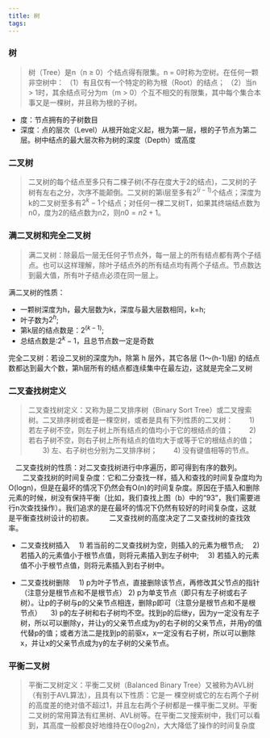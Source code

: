 ```yaml
---
title: 树
tags:
---
```


### 树
> 树（Tree）是n（n ≥ 0）个结点得有限集。n = 0时称为空树。在任何一颗非空树中：
>（1）有且仅有一个特定的称为根（Root）的结点；
>（2）当n > 1时，其余结点可分为m（m > 0）个互不相交的有限集，其中每个集合本事又是一棵树，并且称为根的子树。 

- 度：节点拥有的子树数目
- 深度：点的层次（Level）从根开始定义起，根为第一层，根的子节点为第二层。树中结点的最大层次称为树的深度（Depth）或高度

### 二叉树

>二叉树的每个结点至多只有二棵子树(不存在度大于2的结点)，二叉树的子树有左右之分，次序不能颠倒。二叉树的第i层至多有$2^(i-1)$个结点；深度为k的二叉树至多有$2^k-1$个结点；对任何一棵二叉树T，如果其终端结点数为n0，度为2的结点数为n2，则$n0=n2+1$。

### 满二叉树和完全二叉树
> 满二叉树：除最后一层无任何子节点外，每一层上的所有结点都有两个子结点。也可以这样理解，除叶子结点外的所有结点均有两个子结点。节点数达到最大值，所有叶子结点必须在同一层上。

满二叉树的性质：

- 一颗树深度为h，最大层数为k，深度与最大层数相同，k=h;
- 叶子数为$2^h$;
- 第k层的结点数是：$2^(k-1)$;
- 总结点数是:$2^k-1$，且总节点数一定是奇数

完全二叉树：若设二叉树的深度为h，除第 h 层外，其它各层 (1～(h-1)层) 的结点数都达到最大个数，第h层所有的结点都连续集中在最左边，这就是完全二叉树

### 二叉查找树定义

> 二叉查找树定义：又称为是二叉排序树（Binary Sort Tree）或二叉搜索树。二叉排序树或者是一棵空树，或者是具有下列性质的二叉树：
　　1) 若左子树不空，则左子树上所有结点的值均小于它的根结点的值；
　　2) 若右子树不空，则右子树上所有结点的值均大于或等于它的根结点的值；
　　3) 左、右子树也分别为二叉排序树；
　　4) 没有键值相等的节点。

　二叉查找树的性质：对二叉查找树进行中序遍历，即可得到有序的数列。
　　二叉查找树的时间复杂度：它和二分查找一样，插入和查找的时间复杂度均为O(logn)，但是在最坏的情况下仍然会有O(n)的时间复杂度。原因在于插入和删除元素的时候，树没有保持平衡（比如，我们查找上图（b）中的“93”，我们需要进行n次查找操作）。我们追求的是在最坏的情况下仍然有较好的时间复杂度，这就是平衡查找树设计的初衷。
　　二叉查找树的高度决定了二叉查找树的查找效率。

- 二叉查找树插入
　1) 若当前的二叉查找树为空，则插入的元素为根节点;
　2) 若插入的元素值小于根节点值，则将元素插入到左子树中;
　3) 若插入的元素值不小于根节点值，则将元素插入到右子树中。

- 二叉查找树删除
　1) p为叶子节点，直接删除该节点，再修改其父节点的指针（注意分是根节点和不是根节点）
  2) p为单支节点（即只有左子树或右子树）。让p的子树与p的父亲节点相连，删除p即可（注意分是根节点和不是根节点）
　3) p的左子树和右子树均不空。找到p的后继y，因为y一定没有左子树，所以可以删除y，并让y的父亲节点成为y的右子树的父亲节点，并用y的值代替p的值；或者方法二是找到p的前驱x，x一定没有右子树，所以可以删除x，并让x的父亲节点成为y的左子树的父亲节点。

### 平衡二叉树

> 平衡二叉树定义：平衡二叉树（Balanced Binary Tree）又被称为AVL树（有别于AVL算法），且具有以下性质：它是一 棵空树或它的左右两个子树的高度差的绝对值不超过1，并且左右两个子树都是一棵平衡二叉树。平衡二叉树的常用算法有红黑树、AVL树等。在平衡二叉搜索树中，我们可以看到，其高度一般都良好地维持在O(log2n)，大大降低了操作的时间复杂度

